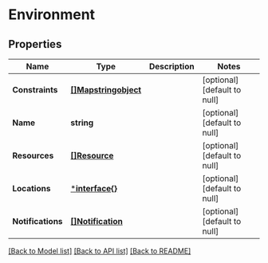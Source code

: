 # Environment

## Properties
Name | Type | Description | Notes
------------ | ------------- | ------------- | -------------
**Constraints** | [**[]Mapstringobject**](MapÂ«string,objectÂ».md) |  | [optional] [default to null]
**Name** | **string** |  | [optional] [default to null]
**Resources** | [**[]Resource**](Resource.md) |  | [optional] [default to null]
**Locations** | [***interface{}**](interface{}.md) |  | [optional] [default to null]
**Notifications** | [**[]Notification**](Notification.md) |  | [optional] [default to null]

[[Back to Model list]](../README.md#documentation-for-models) [[Back to API list]](../README.md#documentation-for-api-endpoints) [[Back to README]](../README.md)


